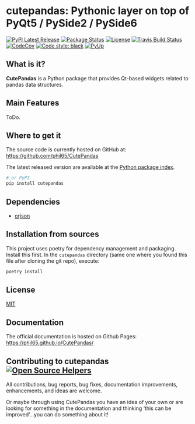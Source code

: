 # cutepandas: Pythonic layer on top of PyQt5 / PySide2 / PySide6
[![PyPI Latest Release](https://img.shields.io/pypi/v/cutepandas.svg)](https://pypi.org/project/cutepandas/)
[![Package Status](https://img.shields.io/pypi/status/cutepandas.svg)](https://pypi.org/project/cutepandas/)
[![License](https://img.shields.io/pypi/l/cutepandas.svg)](https://github.com/phil65/CutePandas/blob/master/LICENSE)
[![Travis Build Status](https://travis-ci.org/phil65/cutepandas.svg?branch=master)](https://travis-ci.org/phil65/cutepandas)
[![CodeCov](https://codecov.io/gh/phil65/CutePandas/branch/master/graph/badge.svg)](https://codecov.io/gh/phil65/CutePandas)
[![Code style: black](https://img.shields.io/badge/code%20style-black-000000.svg)](https://github.com/psf/black)
[![PyUp](https://pyup.io/repos/github/phil65/CutePandas/shield.svg)](https://pyup.io/repos/github/phil65/CutePandas/)

## What is it?

**CutePandas** is a Python package that provides Qt-based widgets related to pandas data structures.

## Main Features

ToDo.

   [pandaswidgets]: https://phil65.github.io/CutePandas/pandaswidgets.html


## Where to get it
The source code is currently hosted on GitHub at:
https://github.com/phil65/CutePandas

The latest released version are available at the [Python
package index](https://pypi.org/project/cutepandas).

```sh
# or PyPI
pip install cutepandas
```

## Dependencies
- [orjson](https://pypi.org/project/orjson)


## Installation from sources

This project uses poetry for dependency management and packaging. Install this first.
In the `cutepandas` directory (same one where you found this file after
cloning the git repo), execute:

```sh
poetry install
```

## License
[MIT](LICENSE)

## Documentation
The official documentation is hosted on Github Pages: https://phil65.github.io/CutePandas/

## Contributing to cutepandas [![Open Source Helpers](https://www.codetriage.com/phil65/cutepandas/badges/users.svg)](https://www.codetriage.com/phil65/cutepandas)

All contributions, bug reports, bug fixes, documentation improvements, enhancements, and ideas are welcome.

Or maybe through using CutePandas you have an idea of your own or are looking for something in the documentation and thinking ‘this can be improved’...you can do something about it!
